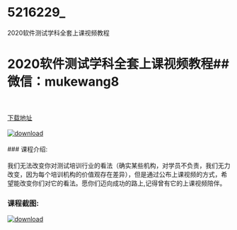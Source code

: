 # 5216229_
2020软件测试学科全套上课视频教程
# 2020软件测试学科全套上课视频教程## 微信：mukewang8
<br/></br>[下载地址](http://www.36tz.cn/article/5216229 "下载地址")
<br/></br>[![download](http://36tz.cn/muke_img/2020_11_2-59-300x247.png "下载地址")](http://www.36tz.cn/article/5216229 "下载地址")
<br/></br>### 课程介绍:<br/></br>我们无法改变你对测试培训行业的看法（确实某些机构，对学员不负责，我们无力改变，因为每个培训机构的价值观存在差异），但是通过公布上课视频的方式，希望能改变你们对它的看法。愿你们迈向成功的路上,记得曾有它的上课视频陪伴。

### 课程截图:
[![download](http://36tz.cn/muke_img/2020_11_1-59.png "下载地址")](http://www.36tz.cn/article/5216229 "下载地址")
